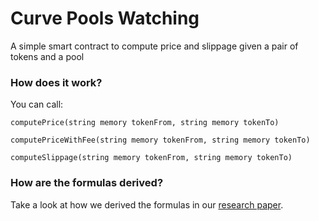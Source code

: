 # Curve Pools Watching

A simple smart contract to compute price and slippage given a pair of tokens and a pool

### How does it work?

You can call:

`computePrice(string memory tokenFrom, string memory tokenTo)`

`computePriceWithFee(string memory tokenFrom, string memory tokenTo)`

`computeSlippage(string memory tokenFrom, string memory tokenTo)`

### How are the formulas derived?
Take a look at how we derived the formulas in our [research paper](https://github.com/Arthurim/poolsWatching/blob/master/research/stableswapexplainer.pdf).
